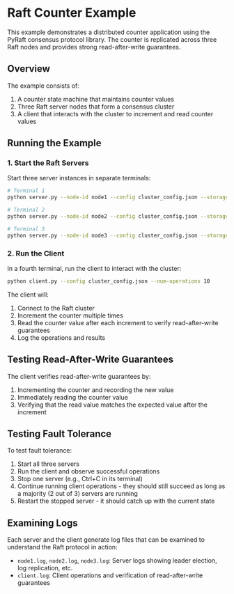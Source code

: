 # Raft Counter Example

This example demonstrates a distributed counter application using the PyRaft consensus protocol library. The counter is replicated across three Raft nodes and provides strong read-after-write guarantees.

## Overview

The example consists of:

1. A counter state machine that maintains counter values
2. Three Raft server nodes that form a consensus cluster
3. A client that interacts with the cluster to increment and read counter values

## Running the Example

### 1. Start the Raft Servers

Start three server instances in separate terminals:

```bash
# Terminal 1
python server.py --node-id node1 --config cluster_config.json --storage-dir /tmp/raft-node1

# Terminal 2
python server.py --node-id node2 --config cluster_config.json --storage-dir /tmp/raft-node2

# Terminal 3
python server.py --node-id node3 --config cluster_config.json --storage-dir /tmp/raft-node3
```

### 2. Run the Client

In a fourth terminal, run the client to interact with the cluster:

```bash
python client.py --config cluster_config.json --num-operations 10
```

The client will:
1. Connect to the Raft cluster
2. Increment the counter multiple times
3. Read the counter value after each increment to verify read-after-write guarantees
4. Log the operations and results

## Testing Read-After-Write Guarantees

The client verifies read-after-write guarantees by:

1. Incrementing the counter and recording the new value
2. Immediately reading the counter value
3. Verifying that the read value matches the expected value after the increment

## Testing Fault Tolerance

To test fault tolerance:

1. Start all three servers
2. Run the client and observe successful operations
3. Stop one server (e.g., Ctrl+C in its terminal)
4. Continue running client operations - they should still succeed as long as a majority (2 out of 3) servers are running
5. Restart the stopped server - it should catch up with the current state

## Examining Logs

Each server and the client generate log files that can be examined to understand the Raft protocol in action:

- `node1.log`, `node2.log`, `node3.log`: Server logs showing leader election, log replication, etc.
- `client.log`: Client operations and verification of read-after-write guarantees
